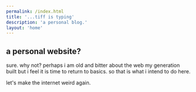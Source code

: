 ```yaml
---
permalink: /index.html
title: '...tiff is typing'
description: 'a personal blog.'
layout: 'home'
---
```


## a personal website?

sure. why not? perhaps i am old and bitter about the web my generation built but i feel it is time to return to basics. so that is what i intend to do here.

let's make the internet weird again.
